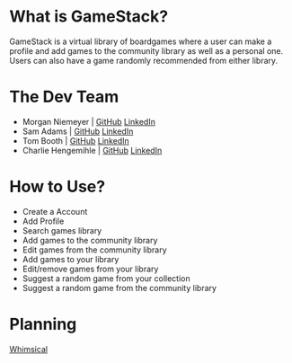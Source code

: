 # What is GameStack?

GameStack is a virtual library of boardgames where a user can make a profile and add games to the community library as well as a personal one. Users can also have a game randomly recommended from either library.

# The Dev Team

-   Morgan Niemeyer | [GitHub](https://github.com/morganniemeyer) [LinkedIn](https://github.com/morganniemeyer)
-   Sam Adams | [GitHub](https://github.com/soup1e) [LinkedIn](https://www.linkedin.com/in/samsadams)
-   Tom Booth | [GitHub](https://github.com/TomABooth) [LinkedIn](https://www.linkedin.com/in/booth-tom/)
-   Charlie Hengemihle | [GitHub](https://github.com/CharlieHengemihle) [LinkedIn](https://www.linkedin.com/in/charliehengemihle)

# How to Use?

-   Create a Account
-   Add Profile
-   Search games library
-   Add games to the community library
-   Edit games from the community library
-   Add games to your library
-   Edit/remove games from your library
-   Suggest a random game from your collection
-   Suggest a random game from the community library

# Planning

[Whimsical](https://whimsical.com/board-game-picker-LzwgDwEXM11Q39RKQV3ztr)
